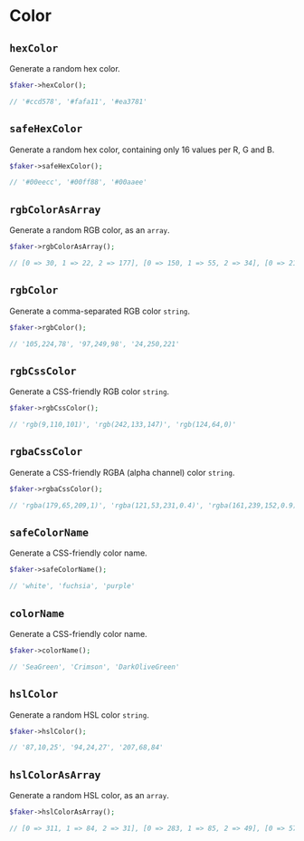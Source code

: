 # Color

## `hexColor`

Generate a random hex color.

```php
$faker->hexColor();

// '#ccd578', '#fafa11', '#ea3781'
```

## `safeHexColor`

Generate a random hex color, containing only 16 values per R, G and B.

```php
$faker->safeHexColor();

// '#00eecc', '#00ff88', '#00aaee'
```

## `rgbColorAsArray`

Generate a random RGB color, as an `array`.

```php
$faker->rgbColorAsArray();

// [0 => 30, 1 => 22, 2 => 177], [0 => 150, 1 => 55, 2 => 34], [0 => 219, 1 => 253, 2 => 248]
```

## `rgbColor`

Generate a comma-separated RGB color `string`.

```php
$faker->rgbColor();

// '105,224,78', '97,249,98', '24,250,221'
```

## `rgbCssColor`

Generate a CSS-friendly RGB color `string`.

```php
$faker->rgbCssColor();

// 'rgb(9,110,101)', 'rgb(242,133,147)', 'rgb(124,64,0)'
```

## `rgbaCssColor`

Generate a CSS-friendly RGBA (alpha channel) color `string`.

```php
$faker->rgbaCssColor();

// 'rgba(179,65,209,1)', 'rgba(121,53,231,0.4)', 'rgba(161,239,152,0.9)'
```

## `safeColorName`

Generate a CSS-friendly color name.

```php
$faker->safeColorName();

// 'white', 'fuchsia', 'purple'
```

## `colorName`

Generate a CSS-friendly color name.

```php
$faker->colorName();

// 'SeaGreen', 'Crimson', 'DarkOliveGreen'
```

## `hslColor`

Generate a random HSL color `string`.

```php
$faker->hslColor();

// '87,10,25', '94,24,27', '207,68,84'
```

## `hslColorAsArray`

Generate a random HSL color, as an `array`.

```php
$faker->hslColorAsArray();

// [0 => 311, 1 => 84, 2 => 31], [0 => 283, 1 => 85, 2 => 49], [0 => 57, 1 => 48, 2 => 36]
```
